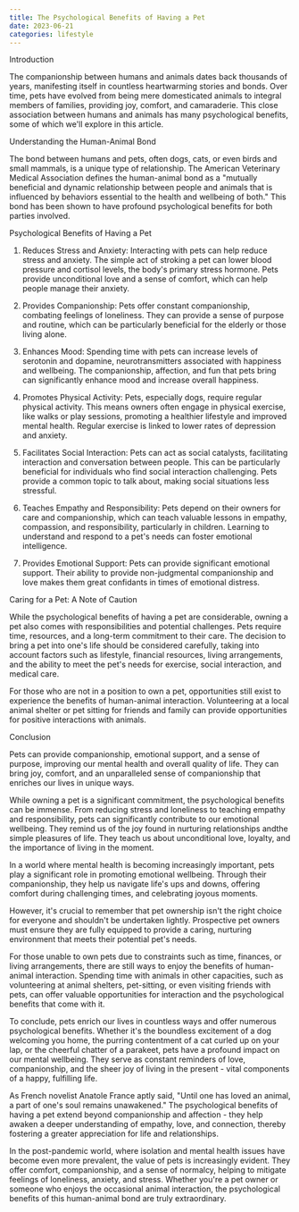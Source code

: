 ```yaml
---
title: The Psychological Benefits of Having a Pet
date: 2023-06-21
categories: lifestyle
---
```

Introduction

The companionship between humans and animals dates back thousands of years, manifesting itself in countless heartwarming stories and bonds. Over time, pets have evolved from being mere domesticated animals to integral members of families, providing joy, comfort, and camaraderie. This close association between humans and animals has many psychological benefits, some of which we'll explore in this article.

Understanding the Human-Animal Bond

The bond between humans and pets, often dogs, cats, or even birds and small mammals, is a unique type of relationship. The American Veterinary Medical Association defines the human-animal bond as a "mutually beneficial and dynamic relationship between people and animals that is influenced by behaviors essential to the health and wellbeing of both." This bond has been shown to have profound psychological benefits for both parties involved.

Psychological Benefits of Having a Pet

1. Reduces Stress and Anxiety: Interacting with pets can help reduce stress and anxiety. The simple act of stroking a pet can lower blood pressure and cortisol levels, the body's primary stress hormone. Pets provide unconditional love and a sense of comfort, which can help people manage their anxiety.

2. Provides Companionship: Pets offer constant companionship, combating feelings of loneliness. They can provide a sense of purpose and routine, which can be particularly beneficial for the elderly or those living alone.

3. Enhances Mood: Spending time with pets can increase levels of serotonin and dopamine, neurotransmitters associated with happiness and wellbeing. The companionship, affection, and fun that pets bring can significantly enhance mood and increase overall happiness.

4. Promotes Physical Activity: Pets, especially dogs, require regular physical activity. This means owners often engage in physical exercise, like walks or play sessions, promoting a healthier lifestyle and improved mental health. Regular exercise is linked to lower rates of depression and anxiety.

5. Facilitates Social Interaction: Pets can act as social catalysts, facilitating interaction and conversation between people. This can be particularly beneficial for individuals who find social interaction challenging. Pets provide a common topic to talk about, making social situations less stressful.

6. Teaches Empathy and Responsibility: Pets depend on their owners for care and companionship, which can teach valuable lessons in empathy, compassion, and responsibility, particularly in children. Learning to understand and respond to a pet's needs can foster emotional intelligence.

7. Provides Emotional Support: Pets can provide significant emotional support. Their ability to provide non-judgmental companionship and love makes them great confidants in times of emotional distress.

Caring for a Pet: A Note of Caution

While the psychological benefits of having a pet are considerable, owning a pet also comes with responsibilities and potential challenges. Pets require time, resources, and a long-term commitment to their care. The decision to bring a pet into one's life should be considered carefully, taking into account factors such as lifestyle, financial resources, living arrangements, and the ability to meet the pet's needs for exercise, social interaction, and medical care.

For those who are not in a position to own a pet, opportunities still exist to experience the benefits of human-animal interaction. Volunteering at a local animal shelter or pet sitting for friends and family can provide opportunities for positive interactions with animals.

Conclusion

Pets can provide companionship, emotional support, and a sense of purpose, improving our mental health and overall quality of life. They can bring joy, comfort, and an unparalleled sense of companionship that enriches our lives in unique ways.

While owning a pet is a significant commitment, the psychological benefits can be immense. From reducing stress and loneliness to teaching empathy and responsibility, pets can significantly contribute to our emotional wellbeing. They remind us of the joy found in nurturing relationships andthe simple pleasures of life. They teach us about unconditional love, loyalty, and the importance of living in the moment.

In a world where mental health is becoming increasingly important, pets play a significant role in promoting emotional wellbeing. Through their companionship, they help us navigate life's ups and downs, offering comfort during challenging times, and celebrating joyous moments.

However, it's crucial to remember that pet ownership isn't the right choice for everyone and shouldn't be undertaken lightly. Prospective pet owners must ensure they are fully equipped to provide a caring, nurturing environment that meets their potential pet's needs.

For those unable to own pets due to constraints such as time, finances, or living arrangements, there are still ways to enjoy the benefits of human-animal interaction. Spending time with animals in other capacities, such as volunteering at animal shelters, pet-sitting, or even visiting friends with pets, can offer valuable opportunities for interaction and the psychological benefits that come with it.

To conclude, pets enrich our lives in countless ways and offer numerous psychological benefits. Whether it's the boundless excitement of a dog welcoming you home, the purring contentment of a cat curled up on your lap, or the cheerful chatter of a parakeet, pets have a profound impact on our mental wellbeing. They serve as constant reminders of love, companionship, and the sheer joy of living in the present - vital components of a happy, fulfilling life.

As French novelist Anatole France aptly said, "Until one has loved an animal, a part of one's soul remains unawakened." The psychological benefits of having a pet extend beyond companionship and affection - they help awaken a deeper understanding of empathy, love, and connection, thereby fostering a greater appreciation for life and relationships.

In the post-pandemic world, where isolation and mental health issues have become even more prevalent, the value of pets is increasingly evident. They offer comfort, companionship, and a sense of normalcy, helping to mitigate feelings of loneliness, anxiety, and stress. Whether you're a pet owner or someone who enjoys the occasional animal interaction, the psychological benefits of this human-animal bond are truly extraordinary.